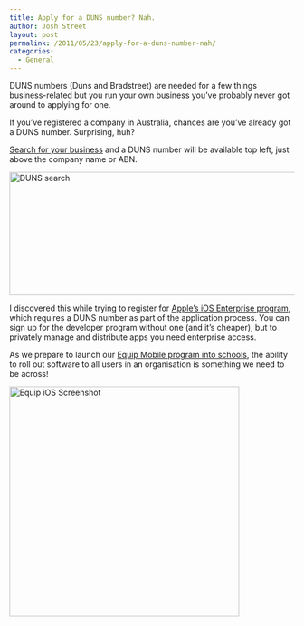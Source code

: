 ```yaml
---
title: Apply for a DUNS number? Nah.
author: Josh Street
layout: post
permalink: /2011/05/23/apply-for-a-duns-number-nah/
categories:
  - General
---
```

DUNS numbers (Duns and Bradstreet) are needed for a few things business-related but you run your own business you&#8217;ve probably never got around to applying for one.

If you&#8217;ve registered a company in Australia, chances are you&#8217;ve already got a DUNS number. Surprising, huh?

[Search for your business][1] and a DUNS number will be available top left, just above the company name or ABN.

<img src="http://josh.st/blog/wp-content//2011/05/duns-dealism.png" alt="DUNS search" title="DUNS search" width="506" height="218" class="alignnone size-full wp-image-1694" />

I discovered this while trying to register for [Apple&#8217;s iOS Enterprise program][2], which requires a DUNS number as part of the application process. You can sign up for the developer program without one (and it&#8217;s cheaper), but to privately manage and distribute apps you need enterprise access.

As we prepare to launch our [Equip Mobile program into schools][3], the ability to roll out software to all users in an organisation is something we need to be across!

<img src="http://josh.st/blog/wp-content//2011/05/equip-ios-screenshot.jpg" alt="Equip iOS Screenshot" title="Equip iOS Screenshot" width="406" height="406" class="alignnone size-full wp-image-1695" />

 [1]: http://www.dnb.com.au/express/dnbexpress_companies.asp
 [2]: http://developer.apple.com/programs/ios/enterprise/
 [3]: http://www.equipschools.com/